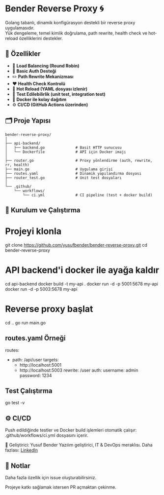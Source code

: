# Bender Reverse Proxy 🌀

Golang tabanlı, dinamik konfigürasyon destekli bir reverse proxy uygulamasıdır.  
Yük dengeleme, temel kimlik doğrulama, path rewrite, health check ve hot-reload özelliklerini destekler.

## 🚀 Özellikler

- 🔁 **Load Balancing (Round Robin)**
- 🔐 **Basic Auth Desteği**
- ✏️ **Path Rewrite Mekanizması**
- ❤️ **Health Check Kontrolü**
- 🔄 **Hot Reload (YAML dosyası izlenir)**
- 🧪 **Test Edilebilirlik (unit test, integration test)**
- 🐳 **Docker ile kolay dağıtım**
- ⚙️ **CI/CD (GitHub Actions üzerinden)**

## 🗂️ Proje Yapısı

```plaintext
bender-reverse-proxy/
│
├── api-backend/
│   ├── backend.go              # Basit HTTP sunucusu
│   └── Dockerfile              # API için Docker imajı
│
├── router.go                   # Proxy yönlendirme (auth, rewrite, rr, health)
├── main.go                     # Uygulama girişi
├── routes.yaml                 # Dinamik yapılandırma dosyası
├── router_test.go              # Unit test dosyaları
│
└── .github/
    └── workflows/
        └── ci.yml              # CI pipeline (test + docker build)
```


## 🧰 Kurulum ve Çalıştırma


# Projeyi klonla
git clone https://github.com/yusufbender/bender-reverse-proxy.git
cd bender-reverse-proxy

# API backend'i docker ile ayağa kaldır
cd api-backend
docker build -t my-api .
docker run -d -p 5001:5678 my-api
docker run -d -p 5003:5678 my-api

# Reverse proxy başlat
cd ..
go run main.go

## routes.yaml Örneği
routes:
  - path: /api/user
    targets:
      - http://localhost:5001
      - http://localhost:5003
    rewrite: /user
    auth:
      username: admin
      password: 1234

## Test Çalıştırma

go test -v

## ⚙️ CI/CD
Push edildiğinde testler ve Docker build işlemleri otomatik çalışır:
.github/workflows/ci.yml dosyasını içerir.

🧠 Geliştirici: Yusuf Bender
Yazılım geliştirici, IT & DevOps meraklısı.
Daha fazlası: [LinkedIn](https://www.linkedin.com/in/yusufbender/)


## 📌 Notlar
Daha fazla özellik için issue oluşturabilirsiniz.

Projeye katkı sağlamak istersen PR açmaktan çekinme.
